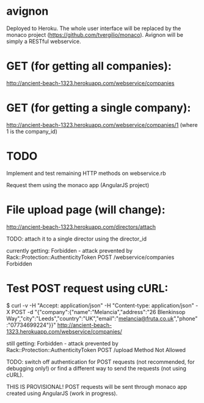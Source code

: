 avignon
=======

Deployed to Heroku. The whole user interface will be replaced by the monaco project (https://github.com/tvergilio/monaco).
Avignon will be simply a RESTful webservice.

GET (for getting all companies):
==========================
http://ancient-beach-1323.herokuapp.com/webservice/companies

GET (for getting a single company):
=======================
http://ancient-beach-1323.herokuapp.com/webservice/companies/1
(where 1 is the company_id)

TODO
====
Implement and test remaining HTTP methods on webservice.rb

Request them using the monaco app (AngularJS project)


File upload page (will change):
=================
http://ancient-beach-1323.herokuapp.com/directors/attach

TODO: attach it to a single director using the director_id

currently getting: Forbidden - attack prevented by Rack::Protection::AuthenticityToken POST /webservice/companies Forbidden

Test POST request using cURL:
=============================
$ curl -v -H "Accept: application/json" -H "Content-type: application/json" -X POST -d "{\"company\":{\"name\":\"Melancia\",\"address\":\"26 Blenkinsop Way\",\"city\":\"Leeds\",\"country\":\"UK\",\"email\":\"melancia@fruta.co.uk\",\"phone\":\"07734699224\"}}" http://ancient-beach-1323.herokuapp.com/webservice/companies/

still getting: Forbidden - attack prevented by Rack::Protection::AuthenticityToken POST /upload Method Not Allowed

TODO: switch off authentication for POST requests (not recommended, for debugging only!) or find a different way to send the requests (not using cURL).

THIS IS PROVISIONAL! POST requests will be sent through monaco app created using AngularJS (work in progress).

